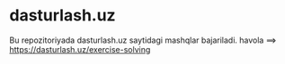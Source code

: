 # dasturlash.uz
Bu repozitoriyada dasturlash.uz saytidagi mashqlar bajariladi.
havola ==> https://dasturlash.uz/exercise-solving
